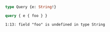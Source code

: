 ```graphql
type Query {e: String!}
```

```graphql
query { e { foo } }
```

```
1:13: field "foo" is undefined in type String
```